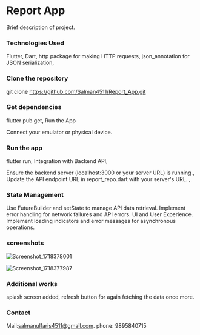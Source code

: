 # Report App
Brief description of project.

### Technologies Used
Flutter,
Dart,
http package for making HTTP requests,
json_annotation for JSON serialization,

### Clone the repository
git clone https://github.com/Salman4511/Report_App.git

### Get dependencies
flutter pub get,
Run the App

Connect your emulator or physical device.

### Run the app
flutter run,
Integration with Backend API,

Ensure the backend server (localhost:3000 or your server URL) is running.,
Update the API endpoint URL in report_repo.dart with your server's URL. ,

### State Management
Use FutureBuilder and setState to manage API data retrieval.
Implement error handling for network failures and API errors.
UI and User Experience.
Implement loading indicators and error messages for asynchronous operations.

### screenshots
![Screenshot_1718378001](https://github.com/Salman4511/Report_App/assets/138016294/7ff9b692-ec06-40e2-9a4b-a52f1a99eca9)

![Screenshot_1718377987](https://github.com/Salman4511/Report_App/assets/138016294/a6fcea50-3e99-481e-b444-e9a8677cd7fa)


### Additional works
splash screen added,
refresh button for again fetching the data once more.

### Contact
Mail:salmanulfaris4511@gmail.com. 
phone: 9895840715

